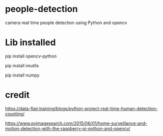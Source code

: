 # people-detection
camera real time people detection using Python and opencv

# Lib installed
pip install opencv-python

pip install imutils

pip install numpy

# credit
https://data-flair.training/blogs/python-project-real-time-human-detection-counting/

https://www.pyimagesearch.com/2015/06/01/home-surveillance-and-motion-detection-with-the-raspberry-pi-python-and-opencv/
